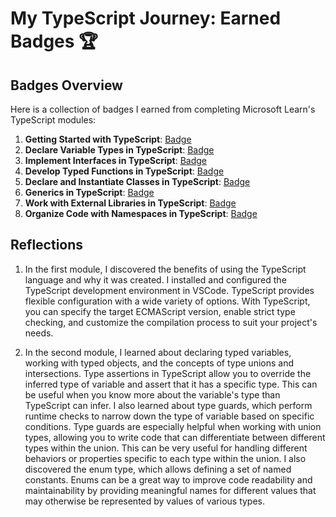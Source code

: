 # My TypeScript Journey: Earned Badges 🏆

## Badges Overview

Here is a collection of badges I earned from completing Microsoft Learn's TypeScript modules:

1. **Getting Started with TypeScript**: [Badge](https://learn.microsoft.com/api/achievements/share/en-us/VilejshikovaAliona-7506/8R645S6W?sharingId=31EA8433DACC585)
2. **Declare Variable Types in TypeScript**: [Badge](https://learn.microsoft.com/api/achievements/share/en-us/VilejshikovaAliona-7506/EJ7HBSMP?sharingId=31EA8433DACC585)
3. **Implement Interfaces in TypeScript**: [Badge]()
4. **Develop Typed Functions in TypeScript**: [Badge]()
5. **Declare and Instantiate Classes in TypeScript**: [Badge]()
6. **Generics in TypeScript**: [Badge]()
7. **Work with External Libraries in TypeScript**: [Badge]()
8. **Organize Code with Namespaces in TypeScript**: [Badge]()

## Reflections

1. In the first module, I discovered the benefits of using the TypeScript language and why it was created. I installed and configured the TypeScript development environment in VSCode. TypeScript provides flexible configuration with a wide variety of options. With TypeScript, you can specify the target ECMAScript version, enable strict type checking, and customize the compilation process to suit your project's needs.

2. In the second module, I learned about declaring typed variables, working with typed objects, and the concepts of type unions and intersections. Type assertions in TypeScript allow you to override the inferred type of variable and assert that it has a specific type. This can be useful when you know more about the variable's type than TypeScript can infer. I also learned about type guards, which perform runtime checks to narrow down the type of variable based on specific conditions. Type guards are especially helpful when working with union types, allowing you to write code that can differentiate between different types within the union. This can be very useful for handling different behaviors or properties specific to each type within the union. I also discovered the enum type, which allows defining a set of named constants. Enums can be a great way to improve code readability and maintainability by providing meaningful names for different values that may otherwise be represented by values of various types. 